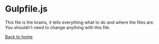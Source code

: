 # Gulpfile.js

This file is the brains, it tells everything what to do and where the files are. You shouldn't need to change anything with this file.

[Back to home](README.md)